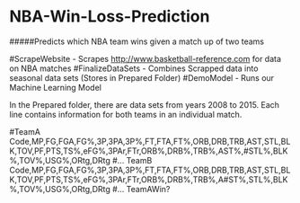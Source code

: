 # NBA-Win-Loss-Prediction
#####Predicts which NBA team wins given a match up of two teams

#ScrapeWebsite - Scrapes http://www.basketball-reference.com for data on NBA matches
#FinalizeDataSets - Combines Scrapped data into seasonal data sets (Stores in Prepared Folder)
#DemoModel - Runs our Machine Learning Model

In the Prepared folder, there are data sets from years 2008 to 2015. Each line contains information for both teams in an individual match.

#TeamA Code,MP,FG,FGA,FG%,3P,3PA,3P%,FT,FTA,FT%,ORB,DRB,TRB,AST,STL,BLK,TOV,PF,PTS,TS%,eFG%,3PAr,FTr,ORB%,DRB%,TRB%,AST%,#STL%,BLK%,TOV%,USG%,ORtg,DRtg
#... TeamB Code,MP,FG,FGA,FG%,3P,3PA,3P%,FT,FTA,FT%,ORB,DRB,TRB,AST,STL,BLK,TOV,PF,PTS,TS%,eFG%,3PAr,FTr,ORB%,DRB%,TRB%,A#ST%,STL%,BLK%,TOV%,USG%,ORtg,DRtg
#... TeamAWin?
